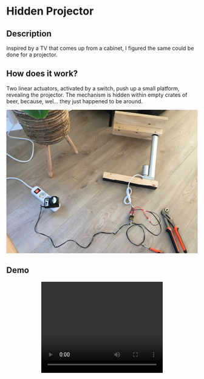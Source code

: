 # Hidden Projector

## Description
Inspired by a TV that comes up from a cabinet, I figured the same could be done for a projector.

## How does it work?
Two linear actuators, activated by a switch, push up a small platform, revealing the projector. The mechanism is hidden within empty crates of beer, because, wel... they just happened to be around.

<p align="center">
    <img src="img/linear_actuator.jpeg" alt="Linear Actuator" width="700"/>
</p>

## Demo

<p align="center">
<video width="320" height="240" controls>
  <source src="img/projector_demo.mov">
</video>
</p>
